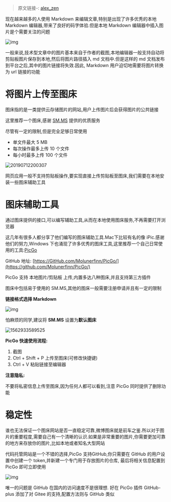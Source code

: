 > 原文链接-: [alex_zen](https://www.cnblogs.com/alex-zen/p/11203544.html)

现在越来越多的人使用 Markdown 来编辑文章,特别是出现了许多优秀的本地 Markdown 编辑器,带来了良好的码字体验.但是本地 Markdown 编辑器中插入图片是个需要关注的问题

![img](https://i.loli.net/2019/07/17/5d2f3189a437a60460.png)

一般来说,技术型文章中的图片基本来自于作者的截图,本地编辑器一般支持自动将剪贴板图片保存到本地,然后将图片路径插入 md 文档中.但是这样的 md 文档发布到平台之后,其中的图片链接将失效.因此, Markdown 用户迫切地需要将图片转换为 url 链接的功能

# 将图片上传至图床

图床指的是一类提供云存储图片的网站,用户上传图片后会获得图片的公共链接

这里推荐一个图床,感谢 [SM.MS](https://sm.ms/) 提供的优质服务

尽管有一定的限制,但是完全足够日常使用

- 单文件最大 5 MB
- 每次操作最多上传 10 个文件
- 每小时最多上传 100 个文件

![20190712200307](https://raw.githubusercontent.com/alexzshl/picbed/master/img/20190712200307.png)

网页应用一般不支持剪贴板操作,要实现直接上传剪贴板至图床,我们需要在本地安装一些图床辅助工具

# 图床辅助工具

通过图床提供的接口,可以编写辅助工具,从而在本地使用图床服务,不再需要打开浏览器

这几年有很多人都分享了他们编写的图床辅助工具.Mac下比较有名的像 iPic.感谢他们的努力,Windows 下也涌现了许多优秀的图床工具,这里推荐一个自己日常使用的工具:[PicGo](https://github.com/Molunerfinn/PicGo/)

GitHub 地址: [https://GitHub.com/Molunerfinn/PicGo/](https://github.com/Molunerfinn/PicGo/)

PicGo 支持 本地图片/剪贴板 上传,内置多达八种图床,并且支持第三方插件

图床中包括易于使用的 SM.MS,其他的图床一般需要注册申请并且有一定的限制

**链接格式选择 Markdown**

![img](https://i.loli.net/2019/07/17/5d2f0b9ada70d37760.png)

怕麻烦的同学,建议将 **SM.MS** 设置为**默认图床**

![1562933589525](https://i.loli.net/2019/07/12/5d287ebab3b7344740.png)

**PicGo 快速使用流程:**

1. 截图
2. Ctrl + Shift + P 上传至图床(可修改快捷键)
3. Ctrl + V 粘贴链接至编辑器

**注意隐私:**

不要将私密信息上传至图床,因为任何人都可以看到,注意 PicGo 同时提供了删除功能

# 稳定性

谁也无法保证一个图床网站是否一直稳定可靠,微博图床就是前车之鉴.所以对于图片的重要程度,需要自己有一个清晰的认识.如果是非常重要的图片,你需要更加可靠的地方来存放你的图片,比如本地或者知名大型网站

代码托管网站是一个不错的选择,PicGo 支持GitHub,你只需要在 GitHub 的用户设置中创建一个 token,并新建一个专门用于存放图片的仓库, 最后将相关信息配置到 PicGo 即可立即使用

![img](https://i.loli.net/2019/07/17/5d2f3756cfc5d38785.png)

唯一的问题是 GitHub 在国内的访问速度不是很理想. 好在 PicGo 插件 GitHub-plus 添加了对 Gitee 的支持,配置方法则与 GitHub 类似